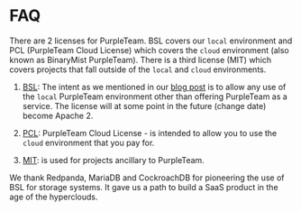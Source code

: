 # FAQ

There are 2 licenses for PurpleTeam. BSL covers our `local` environment and PCL (PurpleTeam Cloud License) 
which covers the `cloud` environment (also known as BinaryMist PurpleTeam).
There is a third license (MIT) which covers projects that fall outside of the `local` and `cloud` environments.

1. [BSL](./licenses/bsl.md): The intent as we mentioned in our [blog post](https://binarymist.io/blog/2021/12/20/purpleteam-license-change/) 
is to allow any use of the `local` PurpleTeam environment other than 
offering PurpleTeam as a service. The license will at some point in the future (change date) become Apache 2.

2. [PCL](https://purpleteam-labs.com/publication/purpleteam-cloud-license/): PurpleTeam Cloud License - is intended to allow you to use the `cloud` environment that you pay for.

3. [MIT](./licenses/mit.md): is used for projects ancillary to PurpleTeam.

We thank Redpanda, MariaDB and CockroachDB for pioneering the use of BSL for storage systems. 
It gave us a path to build a SaaS product in the age of the hyperclouds.
